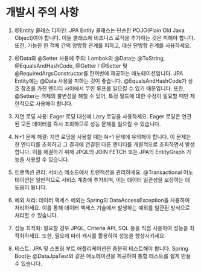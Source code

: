 # 개발시 주의 사항

1. @Entity 클래스 디자인: JPA Entity 클래스는 단순한 POJO(Plain Old Java Object)여야 합니다. 이들 클래스에 비즈니스 로직을 추가하는 것은 피해야 합니다. 또한, 가능한 한 객체 간의 양방향 관계를 피하고, 대신 단방향 관계를 사용하세요.

2. @Data와 @Setter 사용에 주의: Lombok의 @Data는 @ToString, @EqualsAndHashCode, @Getter / @Setter 및 @RequiredArgsConstructor를 한꺼번에 제공하는 애노테이션입니다. JPA Entity에는 @Data 사용을 피하는 것이 좋습니다. @EqualsAndHashCode가 상호 참조를 가진 엔티티 사이에서 무한 루프를 일으킬 수 있기 때문입니다. 또한, @Setter는 객체의 불변성을 해칠 수 있어, 특정 필드에 대한 수정이 필요할 때만 제한적으로 사용해야 합니다.

3. 지연 로딩 사용: Eager 로딩 대신에 Lazy 로딩을 사용하세요. Eager 로딩은 연관된 모든 데이터를 즉시 조회하므로 성능 문제를 일으킬 수 있습니다.

4. N+1 문제 해결: 지연 로딩을 사용할 때는 N+1 문제에 유의해야 합니다. 이 문제는 한 엔티티를 조회하고 그 결과에 연결된 다른 엔티티를 개별적으로 조회하면서 발생합니다. 이를 해결하기 위해 JPQL의 JOIN FETCH 또는 JPA의 EntityGraph 기능을 사용할 수 있습니다.

5. 트랜잭션 관리: 서비스 메소드에서 트랜잭션을 관리하세요. @Transactional 어노테이션은 일반적으로 서비스 계층에 추가되며, 이는 데이터 일관성을 보장하는 데 도움이 됩니다.

6. 예외 처리: 데이터 액세스 예외는 Spring의 DataAccessException을 사용하여 처리하세요. 이를 통해 데이터 액세스 기술에서 발생하는 예외를 일관된 방식으로 처리할 수 있습니다.

7. 성능 최적화: 필요할 경우 JPQL, Criteria API, SQL 등을 직접 사용하여 성능을 최적화하세요. 또한, 필요에 따라 캐시를 활용하여 성능을 향상시키세요.

8. 테스트: JPA 및 스프링 부트 애플리케이션은 충분히 테스트해야 합니다. Spring Boot는 @DataJpaTest와 같은 애노테이션을 제공하여 통합 테스트를 쉽게 만들 수 있습니다.
